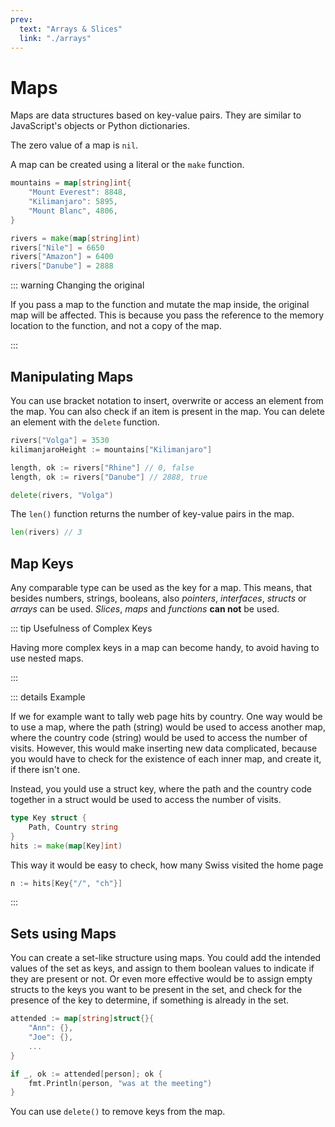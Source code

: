 ```yaml
---
prev:
  text: "Arrays & Slices"
  link: "./arrays"
---
```


# Maps

Maps are data structures based on key-value pairs. They are similar to JavaScript's objects or Python dictionaries.

The zero value of a map is `nil`.

A map can be created using a literal or the `make` function.

```go
mountains = map[string]int{
    "Mount Everest": 8848,
    "Kilimanjaro": 5895,
    "Mount Blanc", 4806,
}

rivers = make(map[string]int)
rivers["Nile"] = 6650
rivers["Amazon"] = 6400
rivers["Danube"] = 2888
```

::: warning Changing the original

If you pass a map to the function and mutate the map inside, the original map will be affected. This is because you pass the reference to the memory location to the function, and not a copy of the map.

:::

## Manipulating Maps

You can use bracket notation to insert, overwrite or access an element from the map.
You can also check if an item is present in the map.
You can delete an element with the `delete` function.

```go
rivers["Volga"] = 3530
kilimanjaroHeight := mountains["Kilimanjaro"]

length, ok := rivers["Rhine"] // 0, false
length, ok := rivers["Danube"] // 2888, true

delete(rivers, "Volga")
```

The `len()` function returns the number of key-value pairs in the map.

```go
len(rivers) // 3
```

## Map Keys

Any comparable type can be used as the key for a map. This means, that besides numbers, strings, booleans, also _pointers_, _interfaces_, _structs_ or _arrays_ can be used. _Slices_, _maps_ and _functions_ **can not** be used.

::: tip Usefulness of Complex Keys

Having more complex keys in a map can become handy, to avoid having to use nested maps.

:::

::: details Example

If we for example want to tally web page hits by country. One way would be to use a map, where the path (string) would be used to access another map, where the country code (string) would be used to access the number of visits. However, this would make inserting new data complicated, because you would have to check for the existence of each inner map, and create it, if there isn't one.

Instead, you yould use a struct key, where the path and the country code together in a struct would be used to access the number of visits.

```go
type Key struct {
    Path, Country string
}
hits := make(map[Key]int)
```

This way it would be easy to check, how many Swiss visited the home page

```go
n := hits[Key{"/", "ch"}]
```

:::

## Sets using Maps

You can create a set-like structure using maps. You could add the intended values of the set as keys, and assign to them boolean values to indicate if they are present or not. Or even more effective would be to assign empty structs to the keys you want to be present in the set, and check for the presence of the key to determine, if something is already in the set.

```go
attended := map[string]struct{}{
    "Ann": {},
    "Joe": {},
    ...
}

if _, ok := attended[person]; ok {
    fmt.Println(person, "was at the meeting")
}
```

You can use `delete()` to remove keys from the map.

